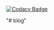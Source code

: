 
[![Codacy Badge](https://api.codacy.com/project/badge/Grade/9e32cf1c1cc34c76afe7193c307eefab)](https://app.codacy.com/app/bpel/blog?utm_source=github.com&utm_medium=referral&utm_content=bpel/blog&utm_campaign=Badge_Grade_Dashboard)

"# blog" 
